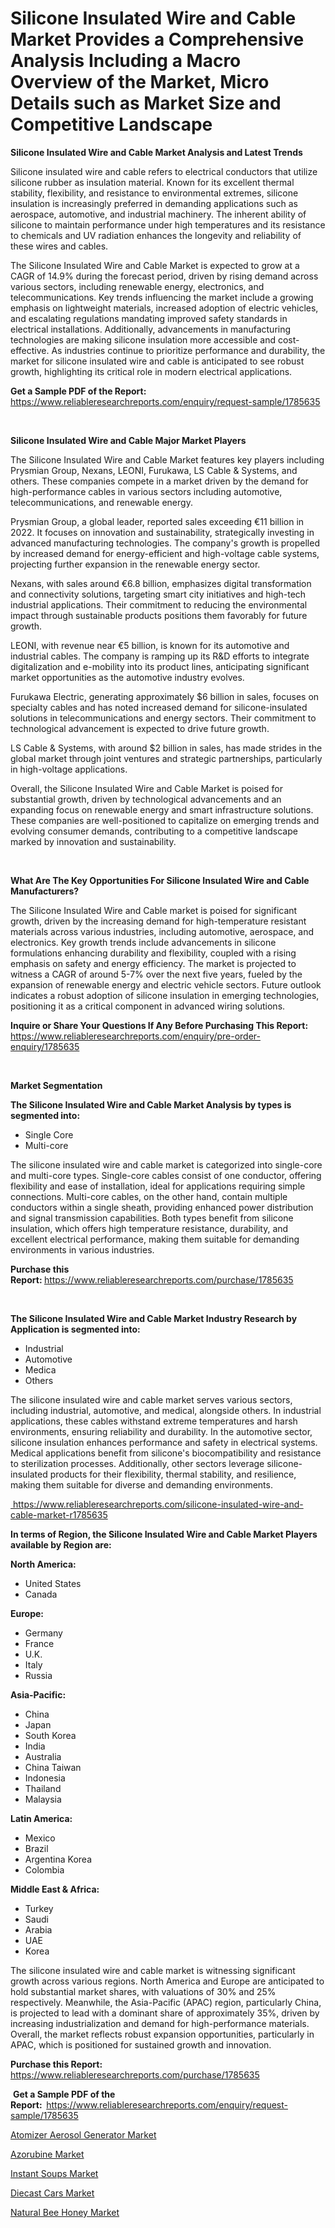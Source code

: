 <p><h1>Silicone Insulated Wire and Cable Market Provides a Comprehensive Analysis Including a Macro Overview of the Market, Micro Details such as Market Size and Competitive Landscape</h1></p><p><strong>Silicone Insulated Wire and Cable Market Analysis and Latest Trends</strong></p>
<p><p>Silicone insulated wire and cable refers to electrical conductors that utilize silicone rubber as insulation material. Known for its excellent thermal stability, flexibility, and resistance to environmental extremes, silicone insulation is increasingly preferred in demanding applications such as aerospace, automotive, and industrial machinery. The inherent ability of silicone to maintain performance under high temperatures and its resistance to chemicals and UV radiation enhances the longevity and reliability of these wires and cables.</p><p>The Silicone Insulated Wire and Cable Market is expected to grow at a CAGR of 14.9% during the forecast period, driven by rising demand across various sectors, including renewable energy, electronics, and telecommunications. Key trends influencing the market include a growing emphasis on lightweight materials, increased adoption of electric vehicles, and escalating regulations mandating improved safety standards in electrical installations. Additionally, advancements in manufacturing technologies are making silicone insulation more accessible and cost-effective. As industries continue to prioritize performance and durability, the market for silicone insulated wire and cable is anticipated to see robust growth, highlighting its critical role in modern electrical applications.</p></p>
<p><strong>Get a Sample PDF of the Report:&nbsp;</strong> <a href="https://www.reliableresearchreports.com/enquiry/request-sample/1785635?utm_campaign=1471&utm_medium=2&utm_source=Github&utm_content=ia&utm_term=09102024&utm_id=silicone-insulated-wire-and-cable">https://www.reliableresearchreports.com/enquiry/request-sample/1785635</a></p>
<p>&nbsp;</p>
<p><strong>Silicone Insulated Wire and Cable Major Market Players</strong></p>
<p><p>The Silicone Insulated Wire and Cable Market features key players including Prysmian Group, Nexans, LEONI, Furukawa, LS Cable & Systems, and others. These companies compete in a market driven by the demand for high-performance cables in various sectors including automotive, telecommunications, and renewable energy.</p><p>Prysmian Group, a global leader, reported sales exceeding €11 billion in 2022. It focuses on innovation and sustainability, strategically investing in advanced manufacturing technologies. The company's growth is propelled by increased demand for energy-efficient and high-voltage cable systems, projecting further expansion in the renewable energy sector.</p><p>Nexans, with sales around €6.8 billion, emphasizes digital transformation and connectivity solutions, targeting smart city initiatives and high-tech industrial applications. Their commitment to reducing the environmental impact through sustainable products positions them favorably for future growth.</p><p>LEONI, with revenue near €5 billion, is known for its automotive and industrial cables. The company is ramping up its R&D efforts to integrate digitalization and e-mobility into its product lines, anticipating significant market opportunities as the automotive industry evolves.</p><p>Furukawa Electric, generating approximately $6 billion in sales, focuses on specialty cables and has noted increased demand for silicone-insulated solutions in telecommunications and energy sectors. Their commitment to technological advancement is expected to drive future growth.</p><p>LS Cable & Systems, with around $2 billion in sales, has made strides in the global market through joint ventures and strategic partnerships, particularly in high-voltage applications.</p><p>Overall, the Silicone Insulated Wire and Cable Market is poised for substantial growth, driven by technological advancements and an expanding focus on renewable energy and smart infrastructure solutions. These companies are well-positioned to capitalize on emerging trends and evolving consumer demands, contributing to a competitive landscape marked by innovation and sustainability.</p></p>
<p>&nbsp;</p>
<p><strong>What Are The Key Opportunities For Silicone Insulated Wire and Cable Manufacturers?</strong></p>
<p><p>The Silicone Insulated Wire and Cable market is poised for significant growth, driven by the increasing demand for high-temperature resistant materials across various industries, including automotive, aerospace, and electronics. Key growth trends include advancements in silicone formulations enhancing durability and flexibility, coupled with a rising emphasis on safety and energy efficiency. The market is projected to witness a CAGR of around 5-7% over the next five years, fueled by the expansion of renewable energy and electric vehicle sectors. Future outlook indicates a robust adoption of silicone insulation in emerging technologies, positioning it as a critical component in advanced wiring solutions.</p></p>
<p><strong>Inquire or Share Your Questions If Any Before Purchasing This Report:</strong> <a href="https://www.reliableresearchreports.com/enquiry/pre-order-enquiry/1785635?utm_campaign=1471&utm_medium=2&utm_source=Github&utm_content=ia&utm_term=09102024&utm_id=silicone-insulated-wire-and-cable">https://www.reliableresearchreports.com/enquiry/pre-order-enquiry/1785635</a></p>
<p>&nbsp;</p>
<p><strong>Market Segmentation</strong></p>
<p><strong>The Silicone Insulated Wire and Cable Market Analysis by types is segmented into:</strong></p>
<p><ul><li>Single Core</li><li>Multi-core</li></ul></p>
<p><p>The silicone insulated wire and cable market is categorized into single-core and multi-core types. Single-core cables consist of one conductor, offering flexibility and ease of installation, ideal for applications requiring simple connections. Multi-core cables, on the other hand, contain multiple conductors within a single sheath, providing enhanced power distribution and signal transmission capabilities. Both types benefit from silicone insulation, which offers high temperature resistance, durability, and excellent electrical performance, making them suitable for demanding environments in various industries.</p></p>
<p><strong>Purchase this Report:&nbsp;</strong><a href="https://www.reliableresearchreports.com/purchase/1785635?utm_campaign=1471&utm_medium=2&utm_source=Github&utm_content=ia&utm_term=09102024&utm_id=silicone-insulated-wire-and-cable">https://www.reliableresearchreports.com/purchase/1785635</a></p>
<p>&nbsp;</p>
<p><strong>The Silicone Insulated Wire and Cable Market Industry Research by Application is segmented into:</strong></p>
<p><ul><li>Industrial</li><li>Automotive</li><li>Medica</li><li>Others</li></ul></p>
<p><p>The silicone insulated wire and cable market serves various sectors, including industrial, automotive, and medical, alongside others. In industrial applications, these cables withstand extreme temperatures and harsh environments, ensuring reliability and durability. In the automotive sector, silicone insulation enhances performance and safety in electrical systems. Medical applications benefit from silicone's biocompatibility and resistance to sterilization processes. Additionally, other sectors leverage silicone-insulated products for their flexibility, thermal stability, and resilience, making them suitable for diverse and demanding environments.</p></p>
<p><a href="https://www.reliableresearchreports.com/silicone-insulated-wire-and-cable-market-r1785635?utm_campaign=1471&utm_medium=2&utm_source=Github&utm_content=ia&utm_term=09102024&utm_id=silicone-insulated-wire-and-cable">&nbsp;https://www.reliableresearchreports.com/silicone-insulated-wire-and-cable-market-r1785635</a></p>
<p><strong>In terms of Region, the Silicone Insulated Wire and Cable Market Players available by Region are:</strong></p>
<p>
    <p> <strong> North America: </strong>
        <ul>
            <li>United States</li>
            <li>Canada</li>
        </ul>
        </p> 
    <p> <strong> Europe: </strong>
        <ul>
            <li>Germany</li>
            <li>France</li>
            <li>U.K.</li>
            <li>Italy</li>
            <li>Russia</li>
        </ul>
        </p> 
    <p> <strong> Asia-Pacific: </strong>
        <ul>
            <li>China</li>
            <li>Japan</li>
            <li>South Korea</li>
            <li>India</li>
            <li>Australia</li>
            <li>China Taiwan</li>
            <li>Indonesia</li>
            <li>Thailand</li>
            <li>Malaysia</li>
        </ul>
        </p> 
    <p> <strong> Latin America: </strong>
        <ul>
            <li>Mexico</li>
            <li>Brazil</li>
            <li>Argentina Korea</li>
            <li>Colombia</li>
        </ul>
        </p> 
    <p> <strong> Middle East & Africa: </strong>
        <ul>
            <li>Turkey</li>
            <li>Saudi</li>
            <li>Arabia</li>
            <li>UAE</li>
            <li>Korea</li>
        </ul>
    </p>
    </p>
<p><p>The silicone insulated wire and cable market is witnessing significant growth across various regions. North America and Europe are anticipated to hold substantial market shares, with valuations of 30% and 25% respectively. Meanwhile, the Asia-Pacific (APAC) region, particularly China, is projected to lead with a dominant share of approximately 35%, driven by increasing industrialization and demand for high-performance materials. Overall, the market reflects robust expansion opportunities, particularly in APAC, which is positioned for sustained growth and innovation.</p></p>
<p><strong>Purchase this Report: </strong><a href="https://www.reliableresearchreports.com/purchase/1785635?utm_campaign=1471&utm_medium=2&utm_source=Github&utm_content=ia&utm_term=09102024&utm_id=silicone-insulated-wire-and-cable">https://www.reliableresearchreports.com/purchase/1785635</a></p>
<p>&nbsp;<strong>Get a Sample PDF of the Report:&nbsp;&nbsp;</strong><a href="https://www.reliableresearchreports.com/enquiry/request-sample/1785635?utm_campaign=1471&utm_medium=2&utm_source=Github&utm_content=ia&utm_term=09102024&utm_id=silicone-insulated-wire-and-cable">https://www.reliableresearchreports.com/enquiry/request-sample/1785635</a></p>
<p><strong></strong></p>
<p><p><a href="https://github.com/petbigbeepjn/Market-Research-Report-List-1/blob/main/atomizer-aerosol-generator-market.md?utm_campaign=1471&utm_medium=2&utm_source=Github&utm_content=ia&utm_term=09102024&utm_id=silicone-insulated-wire-and-cable">Atomizer Aerosol Generator Market</a></p><p><a href="https://www.linkedin.com/pulse/azorubine-market-size-growth-trends-statistics-forecasts-2024-htgwf?utm_campaign=1471&utm_medium=2&utm_source=Github&utm_content=ia&utm_term=09102024&utm_id=silicone-insulated-wire-and-cable">Azorubine Market</a></p><p><a href="https://issuu.com/reportprime-2/docs/instant-soups-market-size-2030.pptx_a032df1aea1ab5?utm_campaign=1471&utm_medium=2&utm_source=Github&utm_content=ia&utm_term=09102024&utm_id=silicone-insulated-wire-and-cable">Instant Soups Market</a></p><p><a href="https://www.linkedin.com/pulse/charting-future-comprehensive-analysis-global-diecast-cars-nl0de?utm_campaign=1471&utm_medium=2&utm_source=Github&utm_content=ia&utm_term=09102024&utm_id=silicone-insulated-wire-and-cable">Diecast Cars Market</a></p><p><a href="https://issuu.com/reportprime-2/docs/natural-bee-honey-market-size-2030._0deb7a948cf332?utm_campaign=1471&utm_medium=2&utm_source=Github&utm_content=ia&utm_term=09102024&utm_id=silicone-insulated-wire-and-cable">Natural Bee Honey Market</a></p></p>